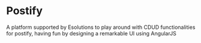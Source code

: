 # Postify
A platform supported by Esolutions to play around with CDUD functionalities for postify, having fun by designing a remarkable UI using AngularJS
